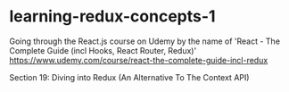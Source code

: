 # learning-redux-concepts-1

Going through the React.js course on Udemy by the name of 'React - The Complete Guide (incl Hooks, React Router, Redux)'
https://www.udemy.com/course/react-the-complete-guide-incl-redux


Section 19: Diving into Redux (An Alternative To The Context API)
